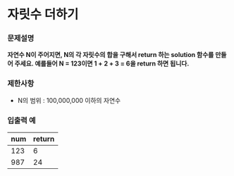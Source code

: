 # 자릿수 더하기


### 문제설명

__자연수 N이 주어지면, N의 각 자릿수의 합을 구해서 return 하는 solution 함수를 만들어 주세요.
예를들어 N = 123이면 1 + 2 + 3 = 6을 return 하면 됩니다.__

### 제한사항

* N의 범위 : 100,000,000 이하의 자연수


### 입출력 예

| num | return |
| --- | --- |
| 123 | 6 |
| 987 | 24 |